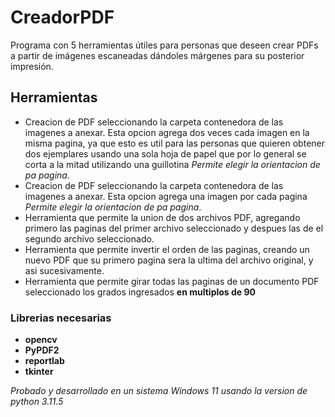 # CreadorPDF
Programa con 5 herramientas útiles para personas que deseen crear PDFs a partir de imágenes escaneadas dándoles márgenes para su posterior impresión.
## Herramientas
* Creacion de PDF seleccionando la carpeta contenedora de las imagenes a anexar. Esta opcion agrega dos veces cada imagen en la misma pagina, ya que esto es util para las personas que quieren obtener dos ejemplares usando una sola hoja de papel que por lo general se corta a la mitad utilizando una guillotina _Permite elegir la orientacion de pa pagina_.
* Creacion de PDF seleccionando la carpeta contenedora de las imagenes a anexar. Esta opcion agrega una imagen por cada pagina _Permite elegir la orientacion de pa pagina_.
* Herramienta que permite la union de dos archivos PDF, agregando primero las paginas del primer archivo seleccionado y despues las de el segundo archivo seleccionado.
* Herramienta que permite invertir el orden de las paginas, creando un nuevo PDF que su primero pagina sera la ultima del archivo original, y asi sucesivamente.
* Herramienta que permite girar todas las paginas de un documento PDF seleccionado los grados ingresados __en multiplos de 90__

### Librerias necesarias
* **opencv**
* **PyPDF2**
* **reportlab**
* **tkinter**

_Probado y desarrollado en un sistema Windows 11 usando la version de python 3.11.5_
